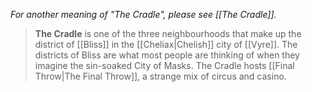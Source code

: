 *For another meaning of "The Cradle", please see [[The Cradle]].*
> **The Cradle** is one of the three neighbourhoods that make up the district of [[Bliss]] in the [[Cheliax|Chelish]] city of [[Vyre]]. The districts of Bliss are what most people are thinking of when they imagine the sin-soaked City of Masks. The Cradle hosts [[Final Throw|The Final Throw]], a strange mix of circus and casino.








